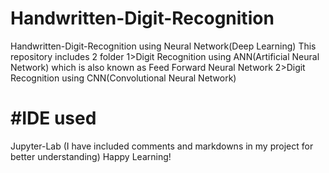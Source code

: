 # Handwritten-Digit-Recognition
Handwritten-Digit-Recognition using Neural Network(Deep Learning)
This repository includes 2 folder 
1>Digit Recognition using ANN(Artificial Neural Network) which is also known as Feed Forward Neural Network
2>Digit Recognition using CNN(Convolutional Neural Network)
# #IDE used
Jupyter-Lab
(I have included comments and markdowns in my project for better understanding)
Happy Learning!

